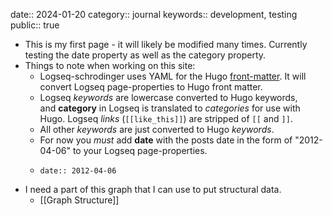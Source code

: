 date:: 2024-01-20
category:: journal
keywords:: development, testing
public:: true

- This is my first page - it will likely be modified many times. Currently testing the date property as well as the category property.
- Things to note when working on this site:
	- Logseq-schrodinger uses YAML for the Hugo [front-matter](https://gohugo.io/content-management/front-matter/). It will convert Logseq page-properties to Hugo front matter.
	- Logseq *keywords* are lowercase converted to Hugo keywords, and **category** in Logseq is translated to *categories* for use with Hugo. Logseq *links* (`[[like_this]]`) are stripped of `[[` and `]]`.
	- All other *keywords* are just converted to Hugo *keywords*.
	- For now you *must* add **date** with the posts date in the form of "2012-04-06" to your Logseq page-properties.
	- ```
	  date:: 2012-04-06
	  ```
- I need a part of this graph that I can use to put structural data.
	- [[Graph Structure]]